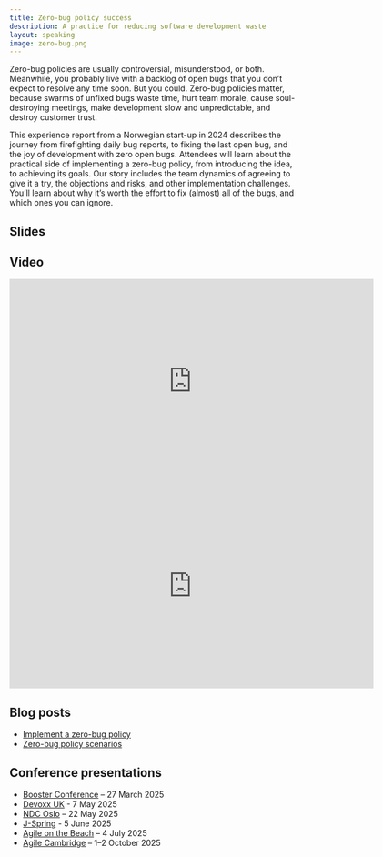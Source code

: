 ```yaml
---
title: Zero-bug policy success
description: A practice for reducing software development waste 
layout: speaking
image: zero-bug.png
---
```


Zero-bug policies are usually controversial, misunderstood, or both.
Meanwhile, you probably live with a backlog of open bugs that you don’t expect to resolve any time soon.
But you could.
Zero-bug policies matter, because swarms of unfixed bugs waste time, hurt team morale, 
cause soul-destroying meetings, make development slow and unpredictable, and destroy customer trust.

This experience report from a Norwegian start-up in 2024 describes the journey from firefighting daily bug reports,
to fixing the last open bug, and the joy of development with zero open bugs.
Attendees will learn about the practical side of implementing a zero-bug policy,
from introducing the idea, to achieving its goals.
Our story includes the team dynamics of agreeing to give it a try, 
the objections and risks, and other implementation challenges.
You’ll learn about why it’s worth the effort to fix (almost) all of the bugs,
and which ones you can ignore.

## Slides

<script async class="speakerdeck-embed" data-id="1a15e3734385470e9ec2ad9309cfb440" data-ratio="1.77777777777778" src="//speakerdeck.com/assets/embed.js"></script>

## Video

<iframe title="Devoxx UK recording" src="https://www.youtube.com/embed/2yoDNJtVj-0" width="640" height="360" frameborder="0" webkitallowfullscreen mozallowfullscreen allowfullscreen></iframe>

<iframe title="Booster recording" src="https://player.vimeo.com/video/1070228841" width="640" height="360" frameborder="0" webkitallowfullscreen mozallowfullscreen allowfullscreen></iframe>

## Blog posts

* [Implement a zero-bug policy](/blog/zero-bug-policy)
* [Zero-bug policy scenarios](/blog/zero-bug-scenarios)

## Conference presentations

* [Booster Conference](https://www.boosterconf.no/2025/program/thursday/3_short_talks_and_workshops_cont/kongesalen_2_3/zero-bug-policy-success/) – 27 March 2025
* [Devoxx UK](https://www.devoxx.co.uk/talk/?id=2984) - 7 May 2025
* [NDC Oslo](https://ndcoslo.com/agenda/zero-bug-policy-success-0adh/0droh9dvxe7) – 22 May 2025
* [J-Spring](https://jspring.nl) - 5 June 2025
* [Agile on the Beach](https://agileonthebeach.com/the-conference/schedule/) – 4 July 2025
* [Agile Cambridge](https://agilecambridge.net) – 1–2 October 2025
